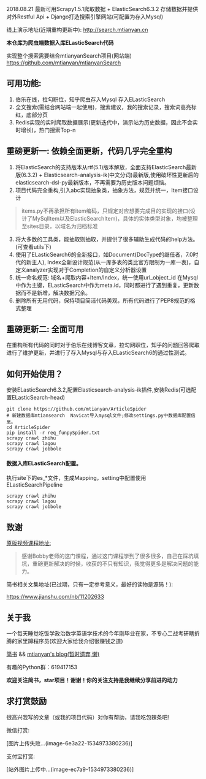 2018.08.21 最新可用Scrapy1.5.1爬取数据 + ElasticSearch6.3.2 存储数据并提供对外Restful Api + Django打造搜索引擎网站(可配置为存入Mysql)

线上演示地址(近期重构更新中): http://search.mtianyan.cn

**本仓库为爬虫端数据入库ELasticSearch代码**

实现整个搜索需要结合mtianyanSearch项目(网站端) https://github.com/mtianyan/mtianyanSearch

## 可用功能:

1. 伯乐在线，拉勾职位，知乎爬虫存入Mysql 存入ELasticSearch
2. 全文搜索(需结合网站端一起使用)，搜索建议，我的搜索记录，搜索词高亮标红，底部分页
3. Redis实现的实时爬取数据展示(更新迭代中，演示站为历史数据，因此不会实时增长)，热门搜索Top-n

## 重磅更新一: 依赖全面更新，代码几乎完全重构

1. 将ElasticSearch的支持版本从rtf(5.1)版本解放，全面支持ElasticSearch最新版(6.3.2) + Elasticsearch-analysis-ik(中文分词)最新版,使用破坏性更新后的elasticsearch-dsl-py最新版本，不再需要为历史版本问题烦恼。
2. 项目代码完全重构,引入abc实现抽象类，抽象方法，规范并统一，Item接口设计

>items.py不再承担所有item编码，只规定对应想要完成目的实现的接口(设计了MySqlItem以及ElasticSearchItem)，具体的实体类型对象，均被整理至sites目录，以域名为归档标准

3. 将大多数的工具类，能抽取则抽取，并提供了很多辅助生成代码的help方法。(可查看utils下)
4. 使用了ELasticSearch6的全新接口，如Document(DocType的继任者，7.0时代的新主人), Index全新设计规范(从一库多表的类比官方限制为一库一表)，自定义analyzer实现对于Completion的自定义分析器设置
5. 统一命名规范: 域名+爬取内容+Item/Index，统一使用url_object_id 在Mysql中作为主键，ELasticSearch中作为meta.id，同时都进行了遇到重复，更新数据而不是新增，解决数据冗余。
6. 删除所有无用代码，保持项目简洁代码美观，所有代码进行了PEP8规范的格式整理

## 重磅更新二: 全面可用

在重构所有代码的同时对于伯乐在线博客文章，拉勾网职位，知乎的问题回答爬取进行了维护更新，并进行了存入Mysql与存入ELasticSearch6的通过性测试。

## 如何开始使用？

安装ELasticSearch6.3.2,配置Elasticsearch-analysis-ik插件,安装Redis(可选配置ELasticSearch-head)

```
git clone https://github.com/mtianyan/ArticleSpider
# 新建数据库mtiansearch  Navicat导入mysql文件;修改settings.py中数据库配置信息。
cd ArticleSpider
pip install -r req_funpySpider.txt
scrapy crawl zhihu
scrapy crawl lagou
scrapy crawl jobbole
```

#### 数据入库ELasticSearch配置。

执行site下的es_*文件，生成Mapping，setting中配置使用ELasticSearchPipeline

```
scrapy crawl zhihu
scrapy crawl lagou
scrapy crawl jobbole
```

## 致谢

[原版视频课程地址:](https://coding.imooc.com/class/92.html)

>感谢Bobby老师的这门课程，通过这门课程学到了很多很多，自己在踩坑填坑，重磅更新解决的时候，收获的不只有知识，我觉得更多是解决问题的能力。

简书相关文集地址(已过期，只有一定参考意义，最好的读物是源码！):

https://www.jianshu.com/nb/11202633

## 关于我

一个每天睡觉吃饭学政治数学英语学技术的今年刚毕业在家，不专心二战考研瞎折腾的家里蹲程序员(欢迎大家给我介绍很赚钱之道)

[简书](https://www.jianshu.com/u/db9a7a0daa1f) && [mtianyan's blog(暂时遗弃,懒)](http://blog.mtianyan.cn/)

有趣的Python群：619417153

**欢迎关注简书，star项目！谢谢！你的关注支持是我继续分享前进的动力**

## 求打赏鼓励

很高兴我写的文章（或我的项目代码）对你有帮助，请我吃包辣条吧!

微信打赏:

[图片上传失败...(image-6e3a22-1534973380236)]

支付宝打赏:

[站外图片上传中...(image-ec7a9-1534973380236)]
